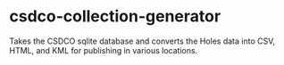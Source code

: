 # csdco-collection-generator
Takes the CSDCO sqlite database and converts the Holes data into CSV, HTML, and KML for publishing in various locations.
